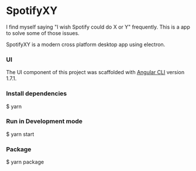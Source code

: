 # SpotifyXY

I find myself saying "I wish Spotify could do X or Y" frequently. This is a app to solve some of those issues.

SpotifyXY is a modern cross platform desktop app using electron.

### UI

The UI component of this project was scaffolded with [Angular CLI](https://github.com/angular/angular-cli) version 1.7.1.

### Install dependencies

$ yarn

### Run in Development mode

$ yarn start

### Package

$ yarn package
